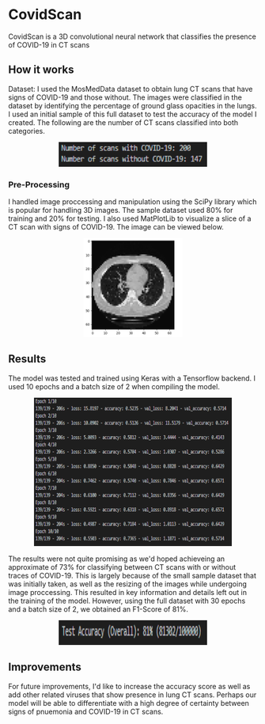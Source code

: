 # CovidScan

CovidScan is a 3D convolutional neural network that classifies the presence of COVID-19 in CT scans

## How it works

Dataset: I used the MosMedData dataset to obtain lung CT scans that have signs of COVID-19 and those without. The images were classified in the dataset by identifying the percentage of ground glass opacities in the lungs. I used an initial sample of this full dataset to test the accuracy of the model I created. The following are the number of CT scans classified into both categories.

<p align="center">
  <img src="https://github.com/kaiznanji/CovidScan/blob/main/images/number_of_scans.png?raw=true" width="300" height="50"/>
</p>

### Pre-Processing

I handled image proccessing and manipulation using the SciPy library which is popular for handling 3D images. The sample dataset used 80% for training and 20% for testing. I also used MatPlotLib to visualize a slice of a CT scan with signs of COVID-19. The image can be viewed below.

<p align="center">
  <img src="https://github.com/kaiznanji/CovidScan/blob/main/images/img.png?raw=true" width="200" height="200"/>
</p>

## Results

The model was tested and trained using Keras with a Tensorflow backend. I used 10 epochs and a batch size of 2 when compiling the model. 

<p align="center">
  <img src="https://github.com/kaiznanji/CovidScan/blob/main/images/epochs_10_accuracy.png?raw=true" width="400" height="300"/>
</p>

The results were not quite promising as we'd hoped achieveing an approximate of 73% for classifying between CT scans with or without traces of COVID-19. This is largely because of the small sample dataset that was initially taken, as well as the resizing of the images while undergoing image proccessing. This resulted in key information and details left out in the training of the model. However, using the full dataset with 30 epochs and a batch size of 2, we obtained an F1-Score of 81%.


<p align="center">
  <img src="https://github.com/kaiznanji/CovidScan/blob/main/images/test_accuracy.png?raw=true" width="300" height="50"/>
</p>

## Improvements
For future improvements, I'd like to increase the accuracy score as well as add other related viruses that show presence in lung CT scans. Perhaps our model will be able to differentiate with a high degree of certainty between signs of pnuemonia and COVID-19 in CT scans.
